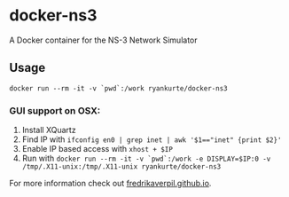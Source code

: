 # docker-ns3

A Docker container for the NS-3 Network Simulator

## Usage

```docker run --rm -it -v `pwd`:/work ryankurte/docker-ns3```

### GUI support on OSX:

1. Install XQuartz
2. Find IP with `ifconfig en0 | grep inet | awk '$1=="inet" {print $2}'`
3. Enable IP based access with `xhost + $IP`
4. Run with  ```docker run --rm -it -v `pwd`:/work -e DISPLAY=$IP:0 -v /tmp/.X11-unix:/tmp/.X11-unix ryankurte/docker-ns3```

For more information check out [fredrikaverpil.github.io](https://fredrikaverpil.github.io/2016/07/31/docker-for-mac-and-gui-applications/).

